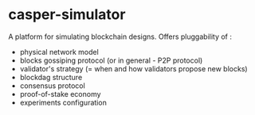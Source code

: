 # casper-simulator
A platform for simulating blockchain designs. Offers pluggability of :
* physical network model
* blocks gossiping protocol (or in general - P2P protocol)
* validator's strategy (= when and how validators propose new blocks)
* blockdag structure
* consensus protocol
* proof-of-stake economy
* experiments configuration